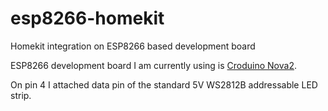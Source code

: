 # esp8266-homekit
Homekit integration on ESP8266 based development board

ESP8266 development board I am currently using is [Croduino Nova2](https://e-radionica.com/en/croduino-nova2.html). 

On pin 4 I attached data pin of the standard 5V WS2812B addressable LED strip. 
